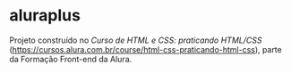 # aluraplus
Projeto construído no *Curso de HTML e CSS: praticando HTML/CSS* (https://cursos.alura.com.br/course/html-css-praticando-html-css), parte da Formação Front-end da Alura.
